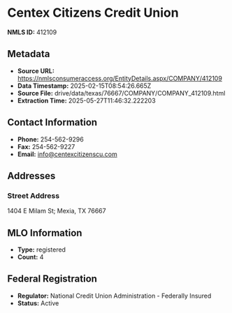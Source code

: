 # Centex Citizens Credit Union

**NMLS ID:** 412109

## Metadata
- **Source URL:** https://nmlsconsumeraccess.org/EntityDetails.aspx/COMPANY/412109
- **Data Timestamp:** 2025-02-15T08:54:26.665Z
- **Source File:** drive/data/texas/76667/COMPANY/COMPANY_412109.html
- **Extraction Time:** 2025-05-27T11:46:32.222203

## Contact Information
- **Phone:** 254-562-9296
- **Fax:** 254-562-9227
- **Email:** info@centexcitizenscu.com

## Addresses
### Street Address
1404 E Milam St; Mexia, TX 76667

## MLO Information
- **Type:** registered
- **Count:** 4

## Federal Registration
- **Regulator:** National Credit Union Administration - Federally Insured
- **Status:** Active
